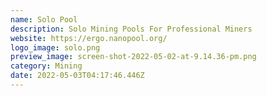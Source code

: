 ```yaml
---
name: Solo Pool
description: Solo Mining Pools For Professional Miners
website: https://ergo.nanopool.org/
logo_image: solo.png
preview_image: screen-shot-2022-05-02-at-9.14.36-pm.png
category: Mining
date: 2022-05-03T04:17:46.446Z
---
```

